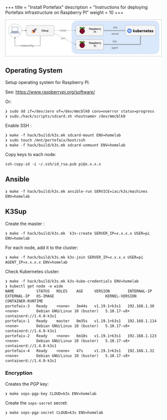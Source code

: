 +++
title = "Install Portefaix"
description = "Instructions for deploying Portefaix infrastructure on Raspberry PI"
weight = 10
+++

<img src="/docs/images/portefaix_homelab_infra.png"
 alt="Portefaix infrastructure"
 class="mt-3 mb-3 border border-info rounded">

<a id="os"/></a>

## Operating System

Setup operating system for Raspberry PI.

See: https://www.raspberrypi.org/software/

Or:

```shell
❯ sudo dd if=/dev/zero of=/dev/mmcblk0 conv=noerror status=progress
❯ sudo./hack/scripts/sdcard.sh <hostname> /dev/mmcblk0
```

Enable SSH :

```shell
❯ make -f hack/build/k3s.mk sdcard-mount ENV=homelab
❯ sudo touch /mnt/portefaix/boot/ssh
❯ make -f hack/build/k3s.mk sdcard-unmount ENV=homelab
```

Copy keys to each node:

```shell
ssh-copy-id -i ~/.ssh/id_rsa.pub pi@x.x.x.x
```

## Ansible

```shell
❯ make -f hack/build/k3s.mk ansible-run SERVICE=iac/k3s/machines ENV=homelab
```

## K3Sup

Create the master :

```shell
❯ make -f hack/build/k3s.mk  k3s-create SERVER_IP=x.x.x.x USER=pi ENV=homelab
```

For each node, add it to the cluster:

```shell
❯ make -f hack/build/k3s.mk k3s-join SERVER_IP=x.x.x.x USER=pi AGENT_IP=x.x.x.x ENV=homelab
```

Check Kubernetes cluster:

```shell
❯ make -f hack/build/k3s.mk k3s-kube-credentials ENV=homelab
❯ kubectl get node -o wide
NAME          STATUS   ROLES    AGE     VERSION        INTERNAL-IP     EXTERNAL-IP   OS-IMAGE                       KERNEL-VERSION   CONTAINER-RUNTIME
portefaix-3   Ready    <none>   3m44s   v1.19.1+k3s1   192.168.1.30    <none>        Debian GNU/Linux 10 (buster)   5.10.17-v8+      containerd://1.4.0-k3s1
portefaix-1   Ready    master   8m35s   v1.19.1+k3s1   192.168.1.114   <none>        Debian GNU/Linux 10 (buster)   5.10.17-v8+      containerd://1.4.0-k3s1
portefaix-2   Ready    <none>   6m18s   v1.19.1+k3s1   192.168.1.123   <none>        Debian GNU/Linux 10 (buster)   5.10.17-v8+      containerd://1.4.0-k3s1
portefaix-4   Ready    <none>   47s     v1.19.1+k3s1   192.168.1.32    <none>        Debian GNU/Linux 10 (buster)   5.10.17-v8+      containerd://1.4.0-k3s1
```

### Encryption

Creates the *PGP* key:

```shell
❯ make sops-pgp-key CLOUD=k3s ENV=homelab
```

Create the `sops-secret` secret:

```shell
❯ make sops-pgp-secret CLOUD=k3s ENV=homelab
```
